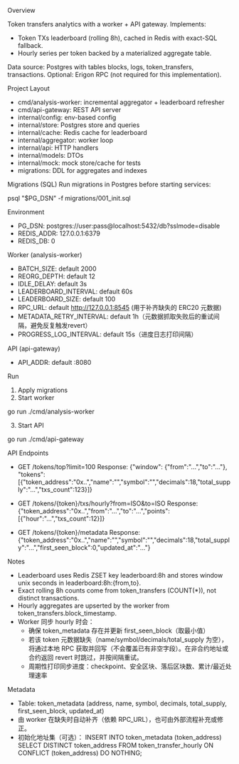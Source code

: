 Overview

Token transfers analytics with a worker + API gateway.
Implements:
- Token TXs leaderboard (rolling 8h), cached in Redis with exact-SQL fallback.
- Hourly series per token backed by a materialized aggregate table.

Data source: Postgres with tables blocks, logs, token_transfers, transactions.
Optional: Erigon RPC (not required for this implementation).

Project Layout
- cmd/analysis-worker: incremental aggregator + leaderboard refresher
- cmd/api-gateway: REST API server
- internal/config: env-based config
- internal/store: Postgres store and queries
- internal/cache: Redis cache for leaderboard
- internal/aggregator: worker loop
- internal/api: HTTP handlers
- internal/models: DTOs
- internal/mock: mock store/cache for tests
- migrations: DDL for aggregates and indexes

Migrations (SQL)
Run migrations in Postgres before starting services:

  psql "$PG_DSN" -f migrations/001_init.sql

Environment
- PG_DSN: postgres://user:pass@localhost:5432/db?sslmode=disable
- REDIS_ADDR: 127.0.0.1:6379
- REDIS_DB: 0

Worker (analysis-worker)
- BATCH_SIZE: default 2000
- REORG_DEPTH: default 12
- IDLE_DELAY: default 3s
- LEADERBOARD_INTERVAL: default 60s
- LEADERBOARD_SIZE: default 100
- RPC_URL: default http://127.0.0.1:8545 (用于补齐缺失的 ERC20 元数据)
- METADATA_RETRY_INTERVAL: default 1h（元数据抓取失败后的重试间隔，避免反复触发revert）
- PROGRESS_LOG_INTERVAL: default 15s（进度日志打印间隔）

API (api-gateway)
- API_ADDR: default :8080

Run
1) Apply migrations
2) Start worker

  go run ./cmd/analysis-worker

3) Start API

  go run ./cmd/api-gateway

API Endpoints
- GET /tokens/top?limit=100
  Response: {"window": {"from":"...","to":"..."}, "tokens":[{"token_address":"0x..","name":"","symbol":"","decimals":18,"total_supply":"...","txs_count":123}]}

- GET /tokens/{token}/txs/hourly?from=ISO&to=ISO
  Response: {"token_address":"0x..","from":"...","to":"...","points":[{"hour":"...","txs_count":12}]}

- GET /tokens/{token}/metadata
  Response: {"token_address":"0x..","name":"","symbol":"","decimals":18,"total_supply":"...","first_seen_block":0,"updated_at":"..."}

Notes
- Leaderboard uses Redis ZSET key leaderboard:8h and stores window unix seconds in leaderboard:8h:{from,to}.
- Exact rolling 8h counts come from token_transfers (COUNT(*)), not distinct transactions.
- Hourly aggregates are upserted by the worker from token_transfers.block_timestamp.
- Worker 同步 hourly 时会：
  - 确保 token_metadata 存在并更新 first_seen_block（取最小值）
  - 若该 token 元数据缺失（name/symbol/decimals/total_supply 为空），将通过本地 RPC 获取并回写（不会覆盖已有非空字段）。在非合约地址或合约返回 revert 时跳过，并按间隔重试。
  - 周期性打印同步进度：checkpoint、安全区块、落后区块数、累计/最近处理速率

Metadata
- Table: token_metadata (address, name, symbol, decimals, total_supply, first_seen_block, updated_at)
- 由 worker 在缺失时自动补齐（依赖 RPC_URL），也可由外部流程补充或修正。
- 初始化地址集（可选）：
  INSERT INTO token_metadata (token_address)
  SELECT DISTINCT token_address FROM token_transfer_hourly
  ON CONFLICT (token_address) DO NOTHING;
